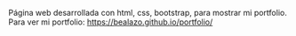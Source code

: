 Página web desarrollada con html, css, bootstrap, para mostrar mi portfolio. Para ver mi portfolio: https://bealazo.github.io/portfolio/
